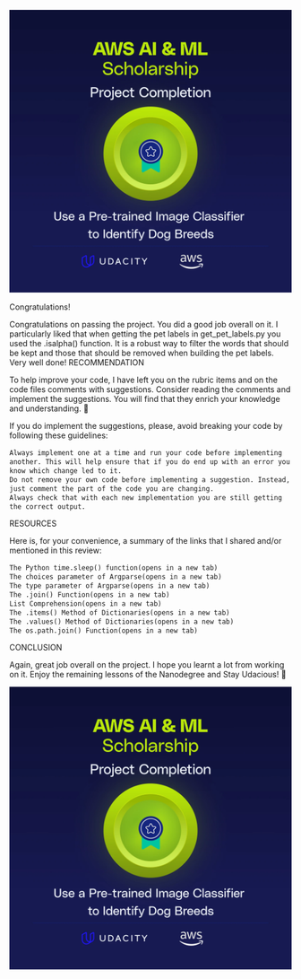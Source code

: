 
![My Image](Picture_ReadMe/p1-completed-aws-udacity-Julieta_Rubis.webp)


Congratulations!

Congratulations on passing the project. You did a good job overall on it. I particularly liked that when getting the pet labels in get_pet_labels.py you used the .isalpha() function. It is a robust way to filter the words that should be kept and those that should be removed when building the pet labels. Very well done!
RECOMMENDATION

To help improve your code, I have left you on the rubric items and on the code files comments with suggestions. Consider reading the comments and implement the suggestions. You will find that they enrich your knowledge and understanding. 🙂

If you do implement the suggestions, please, avoid breaking your code by following these guidelines:

    Always implement one at a time and run your code before implementing another. This will help ensure that if you do end up with an error you know which change led to it.
    Do not remove your own code before implementing a suggestion. Instead, just comment the part of the code you are changing.
    Always check that with each new implementation you are still getting the correct output.

RESOURCES

Here is, for your convenience, a summary of the links that I shared and/or mentioned in this review:

    The Python time.sleep() function(opens in a new tab)
    The choices parameter of Argparse(opens in a new tab)
    The type parameter of Argparse(opens in a new tab)
    The .join() Function(opens in a new tab)
    List Comprehension(opens in a new tab)
    The .items() Method of Dictionaries(opens in a new tab)
    The .values() Method of Dictionaries(opens in a new tab)
    The os.path.join() Function(opens in a new tab)

CONCLUSION

Again, great job overall on the project. I hope you learnt a lot from working on it. Enjoy the remaining lessons of the Nanodegree and Stay Udacious! 💪

![My Image](Picture_ReadMe/p1-completed-aws-udacity-Julieta_Rubis.webp)

